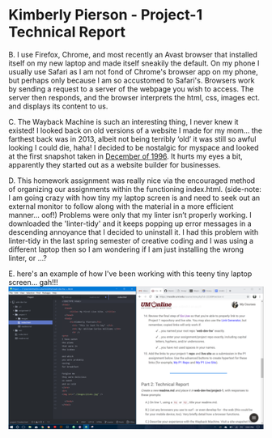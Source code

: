 # Kimberly Pierson - Project-1 Technical Report

B. I use Firefox, Chrome, and most recently an Avast browser that installed itself on my new laptop and made itself sneakily the default.  On my phone I usually use Safari as I am not fond of Chrome's browser app on my phone, but perhaps only because I am so accustomed to Safari's. Browsers work by sending a request to a server of the webpage you wish to access. The server then responds, and the browser interprets the html, css, images ect. and displays its content to us.

C. The Wayback Machine is such an interesting thing, I never knew it existed! I looked back on old versions of a website I made for my mom... the farthest back was in 2013, albeit not being terribly ‘old’ it was still so awful looking I could die, haha! I decided to be nostalgic for myspace and looked at the first snapshot taken in [December of 1996](https://web.archive.org/web/19961221174030/http://www.myspace.com:80/). It hurts my eyes a bit, apparently they started out as a website builder for businesses.

D. This homework assignment was really nice via the encouraged method of organizing our assignments within the functioning index.html. (side-note: I am going crazy with how tiny my laptop screen is and need to seek out an external monitor to follow along with the material in a more efficient manner...  oof!) Problems were only that my linter isn’t properly working. I downloaded the 'linter-tidy' and it keeps popping up error messages in a descending annoyance that I decided to uninstall it. I had this problem with linter-tidy in the last spring semester of creative coding and I was using a different laptop then so I am wondering if I am just installing the wrong linter, or ...?

E. here's an example of how I've been working with this teeny tiny laptop screen... gah!!!  ![screenshot](./images/screenshot.PNG)
